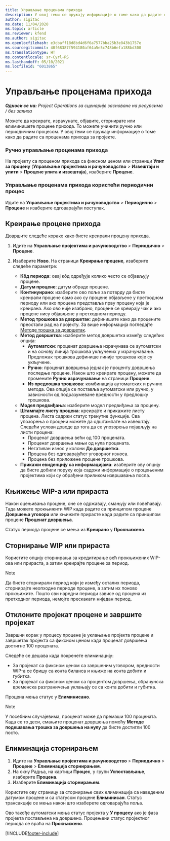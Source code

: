 ```yaml
---
title: Управљање проценама прихода
description: У овој теми се пружају информације о томе како да радите са проценама прихода за пројекте.
author: sigitac
ms.date: 11/04/2020
ms.topic: article
ms.reviewer: kfend
ms.author: sigitac
ms.openlocfilehash: e3cbaff18d8bd4d6f6a7577bba25b3e843b1757e
ms.sourcegitcommit: 40f68387f594180af64a5e5c748b6efa188bd300
ms.translationtype: HT
ms.contentlocale: sr-Cyrl-RS
ms.lasthandoff: 05/10/2021
ms.locfileid: "6013865"
---
```

# <a name="manage-revenue-estimates"></a>Управљање проценама прихода

_**Односи се на:** Project Operations за сценарије засноване на ресурсима / без залиха_

Можете да креирате, израчунате, објавите, сторнирате или елиминишете процене прихода. То можете учинити ручно или периодичним процесом. У овој теми се пружају информације о томе како да радите са проценама прихода за пројекте.

### <a name="manage-revenue-estimates-manually"></a>Ручно управљање проценама прихода

На пројекту са проценом прихода са фиксном ценом или страници **Упит за процену** (**Управљање пројектима и рачуноводство** > **Извештаји и упити** > **Процене упита и извештаја**), изаберите **Процене**.

### <a name="manage-revenue-estimates-using-a-periodic-process"></a>Управљање проценама прихода користећи периодични процес

Идите на **Управљање пројектима и рачуноводство** > **Периодично** > **Процене** и изаберите одговарајући поступак.

## <a name="create-a-revenue-estimate"></a>Креирање процене прихода

Довршите следеће кораке како бисте креирали процену прихода. 

1. Идите на **Управљање пројектима и рачуноводство** > **Периодично** > **Процене**.
2. Изаберите **Ново**. На страници **Креирање процене**, изаберите следеће параметре:

   - **Кôд периода**: овај кôд одређује колико често се објављују процене.
   - **Датум процене**: датум обраде процене.
   - **Континуирано**: изаберите ово поље за потврду да бисте креирали процене само ако су процене објављене у претходном периоду или ако процена представља прву процену која је креирана. Ако ово није изабрано, процене се креирају чак и ако процене нису објављене у претходном периоду.
   - **Метод трошкова за довршетак**: дефинишите како да процените преостали рад на пројекту. За више информација погледајте [Методе трошка за довршетак](cost-complete-methods.md).
   - **Метод довршетка**: изаберите метод довршетка између следећих опција:
     - **Аутоматски**: проценат довршења израчунава се аутоматски и на основу линија трошкова укључених у израчунавање. Предложак трошкова дефинише линије трошкова које су укључене.
     - **Ручно**: проценат довршења једнак је проценту довршења последње процене. Након што креирате процену, можете да промените **Ручно израчунавање** на страници **Процене**.
     - **Из предлошка трошкова**: комбинација аутоматских и ручних метода. Ова опција се поставља аутоматски или ручно, у зависности од подразумеване вредности у предлошку трошкова.
   - **Модел предвиђања**: изаберите модел предвиђања за процену.
   - **Штампајте листу процена**: креирајте и прикажите листу процена. Листа садржи статус тренутне функције. Сва упозорења о процени можете да одштампате на извештају. Следећи услови доводе до тога да се упозорења појављују на листи процена:
     - Проценат довршења већи од 100 процената.
     - Проценат довршења мањи од нула процената.
     - Негативан износ у колони **До довршетка**.
     - Процена без одговарајућег уговорног износа.
     - Процена без приложене процене трошкова.
   - **Прикажи евиденцију са информацијама**: изаберите ову опцију да бисте добили поруку која садржи информације о процењеним пројектима који су обрађени приликом извршавања посла.


## <a name="post-wip-or-accruals"></a>Књижење WIP-а или прираста

Након оцењивања процене, оне се одржавају, смањују или повећавају. Тада можете прокњижити WIP када радите са принципом процене **Довршења уговора** или књижите прирасте када радите са принципом процене **Проценат довршења**.
  
Статус периода процене се мења из **Креирано** у **Прокњижено**.

## <a name="reverse-wip-or-accruals"></a>Сторнирање WIP или прираста

Користите опцију сторнирања за кредитирање већ прокњижених WIP-ова или прираста, а затим креирајте процене за период.

> [!NOTE]
> Да бисте сторнирали период који је између осталих периода, сторнирајте неопходне периоде процене, а затим их поново прокњижите. Пошто сви наредни периоди зависе од процена из претходног периода, немојте прескакати ниједан период.

## <a name="eliminate-the-estimate-project-and-finish-the-project"></a>Отклоните пројекат процене и завршите пројекат

Завршни корак у процесу процене је уклањање пројекта процене и завршетак пројекта са фиксном ценом када проценат довршења достигне 100 процената.

Следеће се дешава када покренете елиминацију:

- За пројекат са фиксном ценом са завршеним уговором, вредности WIP-а се бришу са конта биланса и књиже на конта добити и губитка.
- За пројекат са фиксном ценом са процентом довршења, обрачунска временска разграничења уклањају се са конта добити и губитка.

Процена мења статус у **Елиминисано**.

> [!NOTE]
> У посебним случајевима, проценат може да премаши 100 процената. Када се то деси, смањите проценат довршења помоћу **Методе подешавања трошка за довршења на нулу** да бисте достигли 100 посто.

## <a name="reverse-elimination"></a>Елиминација сторнирањем

1. Идите на **Управљање пројектима и рачуноводство** > **Периодично** > **Процене** > **Елиминација сторнирањем**. 
2. На окну Радња, на картици **Процес**, у групи **Успостављање**, изаберите **Процена**. 
3. Изаберите **Елиминација сторнирањем**.

Користите ову страницу за сторнирање свих елиминација са наведеним датумом процене и са статусом процене **Елиминисан**. Статус трансакције се мења након што изаберете одговарајућа поља.

Ово такође аутоматски мења статус пројекта у **У процесу** ако је фаза пројекта постављена на довршено. Процењени статус пројектног периода се враћа на **Прокњижено**.


[!INCLUDE[footer-include](../includes/footer-banner.md)]